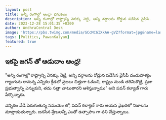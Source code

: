 ```yaml
---
layout: post
title: అన్నీ రంగాల్లో ఆంధ్రా వెనుకంజ
description: అన్ని రంగాల్లో రాష్ట్రాన్ని వెనక్కు నెట్టి, అన్ని వర్గాలను రోడ్డున పడేసిన వైసీపీ.
date: 2023-12-28 15:01:35 +0300
author: AndhraCentral Desk
image: 'https://pbs.twimg.com/media/GCcMC6IXkAA-gVZ?format=jpg&name=large'
tags: [Politics, PawanKalyan]
featured: true
---
```


## ఇకపై జగన్ తో ఆడుదాం ఆంధ్ర!

"అన్ని రంగాల్లో రాష్ట్రాన్ని వెనక్కు నెట్టి, అన్ని వర్గాలను రోడ్డున పడేసిన వైసీపీ దండుపాళ్యం గ్యాంగును రానున్న ఎన్నికల క్రీడలో ప్రజలు చిత్తుగా ఓడించి, రాష్ట్రం నుండి తరిమికొట్టి, ప్రజా ప్రభుత్వాన్ని ఎన్నుకుని, తమ సత్తా చాటుతారని ఆశిస్తున్నాము" అని పవన్ కల్యాణ్ గారు పేర్కొన్నారు.

ఎన్నికల వేడి పెరుగుతున్న సమయం లో, పవన్ కల్యాణ్ గారు ఆయన వైఖరిలో నిజాలను మాట్లాడుతున్నారు. జనసేన శ్రేణులన్నీ ఎంతో ఉత్సాహం గా పని చేస్తున్నాయి. 